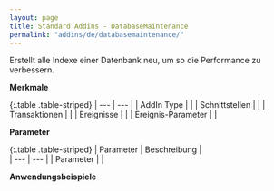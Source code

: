 ```yaml
---
layout: page
title: Standard Addins - DatabaseMaintenance
permalink: "addins/de/databasemaintenance/"
---
```


Erstellt alle Indexe einer Datenbank neu, um so die Performance zu verbessern.

__Merkmale__

{:.table .table-striped}
| --- | --- |
| AddIn Type |  |
| Schnittstellen |  |
| Transaktionen |  |
| Ereignisse |  |
| Ereignis-Parameter |  |


__Parameter__

{:.table .table-striped}
| Parameter | Beschreibung |                      
| --- | --- |
| Parameter |  |


__Anwendungsbeispiele__

